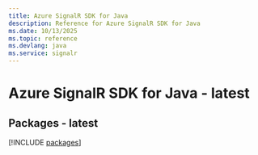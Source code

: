 ```yaml
---
title: Azure SignalR SDK for Java
description: Reference for Azure SignalR SDK for Java
ms.date: 10/13/2025
ms.topic: reference
ms.devlang: java
ms.service: signalr
---
```

# Azure SignalR SDK for Java - latest
## Packages - latest
[!INCLUDE [packages](signalr-index.md)]